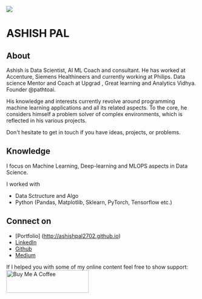 ![](https://media-exp1.licdn.com/dms/image/C4E16AQH3b3WOuLxXyA/profile-displaybackgroundimage-shrink_350_1400/0?e=1605744000&v=beta&t=76O-rTpf7DYI8QQlmhU_rWIN6fhAUIh-QlVF5az1gUM)

# ASHISH PAL

## About
Ashish is Data Scientist, AI ML Coach and consultant. He has worked at Accenture, Siemens Healthineers and currently working at Philips. 
Data science Mentor and Coach at Upgrad , Great learning and Analytics Vidhya. Founder @pathtoai. 

His knowledge and interests currently revolve around programming machine learning applications and all its related aspects. To the core, he considers himself a problem solver of complex environments, which is reflected in his various projects.

Don't hesitate to get in touch if you have ideas, projects, or problems.


## Knowledge

I focus on Machine Learning, Deep-learning and MLOPS aspects in Data Science. 

I worked with
- Data Sctructure and Algo
- Python (Pandas, Matplotlib, Sklearn, PyTorch, Tensorflow etc.)


## Connect on
- [Portfolio] (http://ashishpal2702.github.io)
- [LinkedIn](https://www.linkedin.com/in/aashishpal)
- [Github](https://github.com/ashishpal2702)
- [Medium](https://medium.com/@Ashish_Pal)



If I helped you with some of my online content feel free to show support:
<a href="https://www.buymeacoffee.com/ashishpal" target="_blank"><img src="https://cdn.buymeacoffee.com/buttons/v2/default-white.png" alt="Buy Me A Coffee" style="height: 60px !important;width: 217px !important;" ></a>
